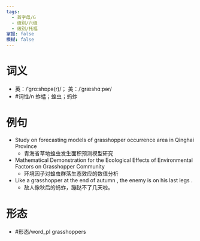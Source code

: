 ```yaml
---
tags:
  - 首字母/G
  - 级别/六级
  - 级别/托福
掌握: false
模糊: false
---
```

# 词义
- 英：/ˈɡrɑːshɒpə(r)/； 美：/ˈɡræshɑːpər/
- #词性/n  蚱蜢；蝗虫；蚂蚱
# 例句
- Study on forecasting models of grasshopper occurrence area in Qinghai Province
	- 青海省草地蝗虫发生面积预测模型研究
- Mathematical Demonstration for the Ecological Effects of Environmental Factors on Grasshopper Community
	- 环境因子对蝗虫群落生态效应的数值分析
- Like a grasshopper at the end of autumn , the enemy is on his last legs .
	- 敌人像秋后的蚂蚱，蹦跶不了几天啦。
# 形态
- #形态/word_pl grasshoppers
